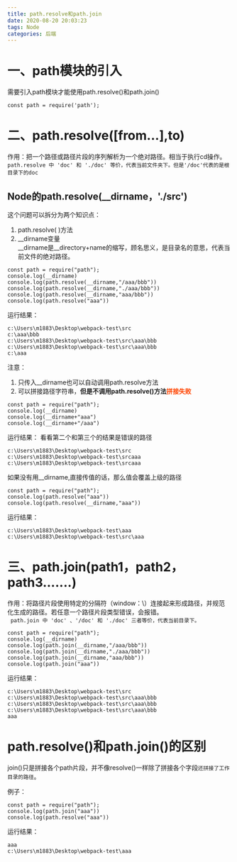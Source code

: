 ```yaml
---
title: path.resolve和path.join
date: 2020-08-20 20:03:23
tags: Node
categories: 后端
---
```

<script type="text/javascript" src="/js/bai.js"></script>

# 一、path模块的引入
需要引入path模块才能使用path.resolve()和path.join()
```
const path = require('path');
```
# 二、path.resolve([from...],to)
作用：把一个路径或路径片段的序列解析为一个绝对路径。相当于执行cd操作。   
`path.resolve 中 'doc' 和 './doc' 等价，代表当前文件夹下。但是'/doc'代表的是根目录下的doc`
<!-- more -->
## Node的path.resolve(__dirname，'./src')
这个问题可以拆分为两个知识点：
1. path.resolve( )方法
2. __dirname变量  
__dirname是__directory+name的缩写，顾名思义，是目录名的意思，代表当前文件的绝对路径。

```
const path = require("path");
console.log(__dirname)
console.log(path.resolve(__dirname,"/aaa/bbb"))
console.log(path.resolve(__dirname,"./aaa/bbb"))
console.log(path.resolve(__dirname,"aaa/bbb"))
console.log(path.resolve("aaa"))
```
运行结果：

```
c:\Users\m1883\Desktop\webpack-test\src
c:\aaa\bbb
c:\Users\m1883\Desktop\webpack-test\src\aaa\bbb
c:\Users\m1883\Desktop\webpack-test\src\aaa\bbb
c:\aaa
```

注意：  
1. 只传入__dirname也可以自动调用path.resolve方法
2. 可以拼接路径字符串，**但是不调用path.resolve()方法<font color="#f40">拼接失败</font>**
```
const path = require("path");
console.log(__dirname)
console.log(__dirname+"aaa")
console.log(__dirname+"/aaa")
```
运行结果：
看看第二个和第三个的结果是错误的路径
```
c:\Users\m1883\Desktop\webpack-test\src
c:\Users\m1883\Desktop\webpack-test\srcaaa
c:\Users\m1883\Desktop\webpack-test\srcaaa
```

如果没有用__dirname,直接传值的话，那么值会覆盖上级的路径

```
const path = require("path");
console.log(path.resolve("aaa"))
console.log(path.resolve(__dirname,"aaa"))
```
运行结果：

```
c:\Users\m1883\Desktop\webpack-test\aaa
c:\Users\m1883\Desktop\webpack-test\src\aaa
```



# 三、path.join(path1，path2，path3.......)
 作用：将路径片段使用特定的分隔符（window：\）连接起来形成路径，并规范化生成的路径。若任意一个路径片段类型错误，会报错。  
` path.join 中 'doc' 、'/doc' 和 './doc' 三者等价，代表当前目录下。`
```
const path = require("path");
console.log(__dirname)
console.log(path.join(__dirname,"/aaa/bbb"))
console.log(path.join(__dirname,"./aaa/bbb"))
console.log(path.join(__dirname,"aaa/bbb"))
console.log(path.join("aaa"))
```
运行结果：

```
c:\Users\m1883\Desktop\webpack-test\src
c:\Users\m1883\Desktop\webpack-test\src\aaa\bbb
c:\Users\m1883\Desktop\webpack-test\src\aaa\bbb
c:\Users\m1883\Desktop\webpack-test\src\aaa\bbb
aaa
```

# path.resolve()和path.join()的区别
join()只是拼接各个path片段，并不像resolve()一样除了拼接各个字段`还拼接了工作目录的路径`。  

例子：

```
const path = require("path");
console.log(path.join("aaa"))
console.log(path.resolve("aaa"))
```
运行结果：

```
aaa
c:\Users\m1883\Desktop\webpack-test\aaa
```